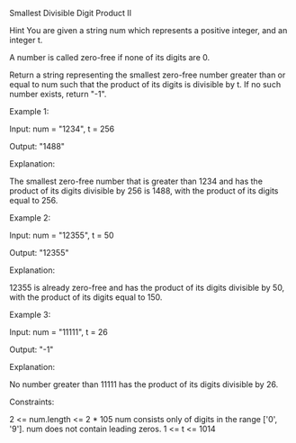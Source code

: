 Smallest Divisible Digit Product II

Hint
You are given a string num which represents a positive integer, and an integer t.

A number is called zero-free if none of its digits are 0.

Return a string representing the smallest zero-free number greater than or equal to num such that the product of its digits is divisible by t. If no such number exists, return "-1".

 

Example 1:

Input: num = "1234", t = 256

Output: "1488"

Explanation:

The smallest zero-free number that is greater than 1234 and has the product of its digits divisible by 256 is 1488, with the product of its digits equal to 256.

Example 2:

Input: num = "12355", t = 50

Output: "12355"

Explanation:

12355 is already zero-free and has the product of its digits divisible by 50, with the product of its digits equal to 150.

Example 3:

Input: num = "11111", t = 26

Output: "-1"

Explanation:

No number greater than 11111 has the product of its digits divisible by 26.

 

Constraints:

2 <= num.length <= 2 * 105
num consists only of digits in the range ['0', '9'].
num does not contain leading zeros.
1 <= t <= 1014
